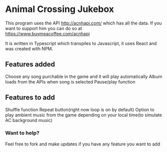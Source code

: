 # Animal Crossing Jukebox

This program uses the API http://acnhapi.com/ which has all the data. If you want to support him you can do so at
https://www.buymeacoffee.com/acnhapi

It is written in Typescript which transpiles to Javascript, it uses React and was created with NPM.

## Features added

Choose any song purchable in the game and it will play automatically
Album loads from the APIs when song is selected
Pause/play function

## Features to add

Shuffle function
Repeat button(right now loop is on by default)
Option to play ambient music from the game depending on your local time(to simulate AC background music)

### Want to help?

Feel free to fork and make updates if you have any feature you want to add
